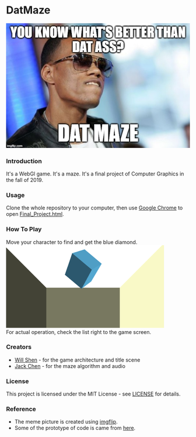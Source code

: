 # DatMaze
![](https://github.com/willshen0159/DatMaze/blob/master/DatMaze.jpg)
### Introduction
It's a WebGl game. It's a maze. It's a final project of Computer Graphics in the fall of 2019.
### Usage
Clone the whole repository to your computer, then use [Google Chrome](https://www.google.com/chrome/) to open [Final_Project.html](https://github.com/willshen0159/DatMaze/blob/master/Final_Project.html).
### How To Play
Move your character to find and get the blue diamond.  
![](https://github.com/willshen0159/DatMaze/blob/master/blueDiamond.png)  
For actual operation, check the list right to the game screen.
### Creators
* [Will Shen](https://github.com/willshen0159) - for the game architecture and title scene
* [Jack Chen](https://github.com/Chen-ChunYen) - for the maze algorithm and audio
### License
This project is licensed under the MIT License - see [LICENSE](https://github.com/willshen0159/DatMaze/blob/master/LICENSE) for details.
### Reference
* The meme picture is created using [imgflip](https://imgflip.com/).
* Some of the prototype of code is came from [here](http://cg.csie.ntnu.edu.tw/CG/code/).
